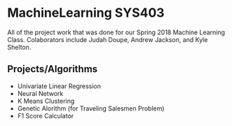 # MachineLearning SYS403
All of the project work that was done for our Spring 2018 Machine Learning Class.
Colaborators include Judah Doupe, Andrew Jackson, and Kyle Shelton.

## Projects/Algorithms
* Univariate Linear Regression
* Neural Network
* K Means Clustering
* Genetic Alorithm (for Traveling Salesmen Problem)
* F1 Score Calculator
